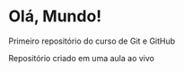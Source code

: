 # Olá, Mundo!
 Primeiro repositório do curso de Git e GitHub 

 Repositório criado em uma aula ao vivo
